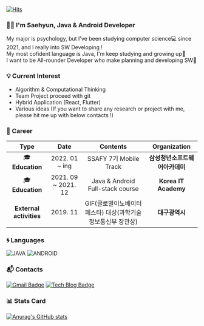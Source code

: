 [![Hits](https://hits.seeyoufarm.com/api/count/incr/badge.svg?url=https%3A%2F%2Fgithub.com%2FNonspecialist1&count_bg=%2379C83D&title_bg=%23000000&icon=java.svg&icon_color=%23FFEB02&title=hits&edge_flat=false)](https://hits.seeyoufarm.com)

### 👋👋 I'm Saehyun, Java & Android Developer

  My major is psychology, but I've been studying computer science💻 since 2021, and I really into SW Developing !<br/> 
  My most cofident language is Java, I'm keep studying and growing up🌳<br/> 
  I want to be All-rounder Developer who make planning and developing SW📱<br/> 

<!--
**Nonspecialist1/Nonspecialist1** is a ✨ _special_ ✨ repository because its `README.md` (this file) appears on your GitHub profile.

Here are some ideas to get you started:

- 🔭 I’m currently working on ...
- 🌱 I’m currently learning ...
- 👯 I’m looking to collaborate on ...
- 🤔 I’m looking for help with ...
- 💬 Ask me about ...
- 📫 How to reach me: ...
- 😄 Pronouns: ...
- ⚡ Fun fact: ...
-->

### 💡 Current Interest 
- Algorithm & Computational Thinking
- Team Project proceed with git
- Hybrid Application (React, Flutter)
- Various ideas (If you want to share any research or project with me, please hit me up with below contacts !)


### 💜 Career
| **Type** | **Date** | **Contents** | **Organization** |
|:--------:|:--------:|:--------:|:--------:|
| 🎓**Education** | 2022. 01 ~ ing | SSAFY 7기 Mobile Track | **삼성청년소프트웨어아카데미** |
| 🎓**Education** | 2021. 09 ~ 2021. 12 | Java & Android Full-stack course | **Korea IT Academy** |
| **External activities** | 2019. 11 | GIF(글로벌이노베이터페스타) 대상(과학기술정보통신부 장관상) | **대구광역시** |

### 🌀 Languages
![JAVA](https://img.shields.io/badge/JAVA-%E2%98%85%E2%98%85%E2%98%85%E2%98%85%E2%98%86-0696D7?style=plastic&logo=JAVA&logoColor=white)
![ANDROID](https://img.shields.io/badge/ANDROID-%E2%98%85%E2%98%85%E2%98%85%E2%98%86%E2%98%86-3DDC84?style=plastic&logo=android&logoColor=white)

### 📬 Contacts
[![Gmail Badge](https://img.shields.io/badge/Gmail-d14836?style=flat-square&logo=Gmail&logoColor=white&link=mailto:harimkang4422@gmail.com)](mailto:dkeka6608@gmail.com) [![Tech Blog Badge](http://img.shields.io/badge/-Tech%20blog-black?style=flat-square&logo=github&link=https://nonspecialist1.tistory.com/)](https://nonspecialist1.tistory.com/)

### 📊 Stats Card
[![Anurag's GitHub stats](https://github-readme-stats.vercel.app/api?username=Nonspecialist1)](https://github.com/anuraghazra/github-readme-stats)

